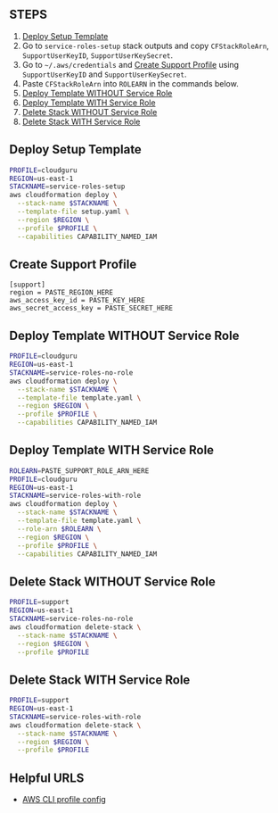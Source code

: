 
## STEPS
1. [Deploy Setup Template](#Deploy-Setup-Template)
2. Go to `service-roles-setup` stack outputs and copy `CFStackRoleArn`, `SupportUserKeyID`, `SupportUserKeySecret`.
3. Go to `~/.aws/credentials` and [Create Support Profile](#Create-Support-Profile) using `SupportUserKeyID` and `SupportUserKeySecret`.
4. Paste `CFStackRoleArn` into `ROLEARN` in the commands below.
5. [Deploy Template WITHOUT Service Role](#Deploy-Template-WITHOUT-Service-Role)
6. [Deploy Template WITH Service Role](#Deploy-Template-WITH-Service-Role)
7. [Delete Stack WITHOUT Service Role](#Delete-Stack-WITHOUT-Service-Role)
8. [Delete Stack WITH Service Role](#Delete-Stack-WITH-Service-Role)

## Deploy Setup Template
```bash
PROFILE=cloudguru
REGION=us-east-1
STACKNAME=service-roles-setup
aws cloudformation deploy \
  --stack-name $STACKNAME \
  --template-file setup.yaml \
  --region $REGION \
  --profile $PROFILE \
  --capabilities CAPABILITY_NAMED_IAM
```

## Create Support Profile
```
[support]
region = PASTE_REGION_HERE
aws_access_key_id = PASTE_KEY_HERE
aws_secret_access_key = PASTE_SECRET_HERE
```

## Deploy Template WITHOUT Service Role
```bash
PROFILE=cloudguru
REGION=us-east-1
STACKNAME=service-roles-no-role
aws cloudformation deploy \
  --stack-name $STACKNAME \
  --template-file template.yaml \
  --region $REGION \
  --profile $PROFILE \
  --capabilities CAPABILITY_NAMED_IAM
```

## Deploy Template WITH Service Role
```bash
ROLEARN=PASTE_SUPPORT_ROLE_ARN_HERE
PROFILE=cloudguru
REGION=us-east-1
STACKNAME=service-roles-with-role
aws cloudformation deploy \
  --stack-name $STACKNAME \
  --template-file template.yaml \
  --role-arn $ROLEARN \
  --region $REGION \
  --profile $PROFILE \
  --capabilities CAPABILITY_NAMED_IAM
```

## Delete Stack WITHOUT Service Role
```bash
PROFILE=support
REGION=us-east-1
STACKNAME=service-roles-no-role
aws cloudformation delete-stack \
  --stack-name $STACKNAME \
  --region $REGION \
  --profile $PROFILE
```

## Delete Stack WITH Service Role
```bash
PROFILE=support
REGION=us-east-1
STACKNAME=service-roles-with-role
aws cloudformation delete-stack \
  --stack-name $STACKNAME \
  --region $REGION \
  --profile $PROFILE
```

## Helpful URLS
- [AWS CLI profile config](https://docs.aws.amazon.com/cli/latest/topic/config-vars.html)

